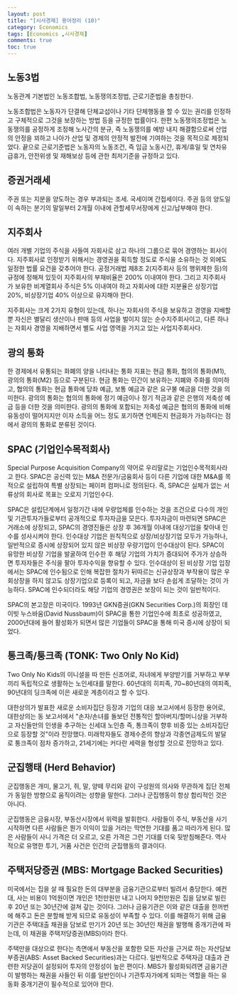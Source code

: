 ```yaml
---
layout: post
title: "[시사경제] 용어정리 (10)"
category: Economics
tags: [Economics ,시사경제]
comments: true
toc: true
---
```

## 노동3법

노동관계 기본법인 노동조합법, 노동쟁의조정법, 근로기준법을 총칭한다.

노동조합법은 노동자가 단결해 단체교섭이나 기타 단체행동을 할 수 있는 권리를 인정하고 구체적으로 그것을 보장하는 방법 등을 규정한 법률이다. 한편 노동쟁의조정법은 노동쟁의를 공정하게 조정해 노사간의 분규, 즉 노동쟁의를 예방 내지 해결함으로써 산업의 안정을 꾀하고 나아가 산업 및 경제의 안정적 발전에 기여하는 것을 목적으로 제정되었다. 끝으로 근로기준법은 노동자의 노동조건, 즉 임금 노동시간, 휴게/휴일 및 연차유급휴가, 안전위생 및 재해보상 등에 관한 최저기준을 규정하고 있다.

## 증권거래세

주권 또는 지분을 양도하는 경우 부과되는 조세. 국세이며 간접세이다. 주권 등의 양도일이 속하는 분기의 말일부터 2개월 이내에 관할세무서장에게 신고/납부해야 한다.

## 지주회사

여러 개별 기업의 주식을 사들여 자회사로 삼고 하나의 그룹으로 묶어 경영하는 회사이다. 지주회사로 인정받기 위해서는 경영권을 획득할 정도로 주식을 소유하는 것 외에도 일정한 법률 요건을 갖추어야 한다. 공정거래법 제8조 2(지주회사 등의 행위제한 등)의 규정에 정해져 있듯이 지주회사의 부채비율은 200% 이내여야 한다. 그리고 지주회사가 보유한 비계열회사 주식은 5% 이내여야 하고 자회사에 대한 지분율은 상장기업 20%, 비상장기업 40% 이상으로 유지해야 한다.

지주회사는 크게 2가지 유형이 있는데, 하나는 자회사의 주식을 보유하고 경영을 지배할 뿐 자신은 별달리 생산이나 판매 등의 사업을 벌이지 않는 순수지주회사이고, 다른 하나는 자회사 경영을 지배하면서 별도 사업 영역을 가지고 있는 사업지주회사다.

## 광의 통화

한 경제에서 유통되는 화폐의 양을 나타내는 통화 지표는 현금 통화, 협의의 통화(M1), 광의의 통화(M2) 등으로 구분된다. 현금 통화는 민간이 보유하는 지폐와 주화를 의미하고, 협의의 통화는 현금 통화에 당좌 예금, 보통 예금과 같은 요구불 예금을 더한 것을 의미한다. 광의의 통화는 협의의 통화에 정기 예금이나 정기 적금과 같은 은행의 저축성 예금 등을 더한 것을 의미한다. 광의의 통화에 포함되는 저축성 예금은 협의의 통화에 비해 유동성이 떨어지지만 이자 소득을 어느 정도 포기하면 언제든지 현금화가 가능하다는 점에서 광의의 통화로 분류된 것이다.

## SPAC (기업인수목적회사)

Special Purpose Acquisition Company의 약어로 우리말로는 기업인수목적회사라고 한다. SPAC은 공신력 있는 M&A 전문가/금융회사 등이 다른 기업에 대한 M&A를 목적으로 설립하여 특별 상장되는 페이퍼 컴퍼니로 정의된다. 즉, SPAC은 실체가 없는 서류상의 회사로 목표는 오로지 기업인수다. 

SPAC은 설립단계에서 일정기간 내에 우량업체를 인수하는 것을 조건으로 다수의 개인 및 기관투자가들로부터 공개적으로 투자자금을 모은다. 투자자금이 마련되면 SPAC은 거래소에 상장되고, SPAC의 경영진들은 상장 후 36개월 이내에 대상기업을 찾아내 인수를 성사시켜야 한다. 인수대상 기업은 원칙적으로 상장/비상장기업 모두가 가능하나, 일반적으로 증시에 상장되어 있지 않은 비상장 우량기업이 인수대상이 된다. SPAC이 유망한 비상장 기업을 발굴하여 인수한 후 해당 기업의 가치가 증대되어 주가가 상승하면 투자자들은 주식을 팔아 투자수익을 향유할 수 있다. 인수대상이 된 비상장 기업 입장에서는 SPAC에 인수됨으로 인해 복잡한 절차가 뒤따르는 신규상장과 부작용이 많은 우회상장을 하지 않고도 상장기업으로 등록이 되고, 자금을 보다 손쉽게 조달하는 것이 가능하다. SPAC에 인수되더라도 해당 기업의 경영권은 보장이 되는 것이 일반적이다.

SPAC의 본고장은 미국이다. 1993년 GKN증권(GKN Securities Corp.)의 회장인 데이빗 누스바움(David Nussbaum)이 SPAC을 통한 기업인수에 최초로 성공하였고, 2000년대에 들어 활성화가 되면서 많은 기업들이 SPAC을 통해 미국 증시에 상장이 되었다.

## 통크족/퉁크족 (TONK: Two Only No Kid)

Two Only No Kids의 이니셜을 따 만든 신조어로, 자녀에게 부양받기를 거부하고 부부끼리 독립적으로 생활하는 노인세대를 말한다. 60년대의 히피족, 70~80년대의 여피족, 90년대의 딩크족에 이은 새로운 계층이라고 할 수 있다.

대한상의가 발표한 새로운 소비자집단 등장과 기업의 대응 보고서에서 등장한 용어로, 대한상의는 동 보고서에서 "손자/손녀를 돌보던 전통적인 할아버지/할머니상을 거부하고 자신들만의 인생을 추구하는 신세대 노인층 즉, 통크족이 향후 비중 있는 소비자집단으로 등장할 것"이라 전망했다. 미래학자들도 경제수준의 향상과 각종연금제도의 발달로 퉁크족이 점차 증가하고, 21세기에는 커다란 세력을 형성할 것으로 전망하고 있다.

## 군집행태 (Herd Behavior)

군집행동은 개미, 물고기, 쥐, 말, 양떼 무리와 같이 구성원의 의사와 무관하게 집단 전체가 동일한 방향으로 움직이려는 성향을 말한다. 그러나 군집행동이 항상 합리적인 것은 아니다.

군집행동은 금융시장, 부동산시장에서 위력을 발휘한다. 사람들이 주식, 부동산을 사기 시작하면 다른 사람들은 뭔가 이익이 있을 거라는 막연한 기대를 품고 따라가게 된다. 많은 사람들이 사니 가격은 더 오르고, 오른 가격은 그런 기대를 더욱 뒷받침해준다. 역사적으로 유명한 투기, 거품 사건은 인간의 군집행동의 결과이다.

## 주택저당증권 (MBS: Mortgage Backed Securities)

미국에서는 집을 살 때 필요한 돈의 대부분을 금융기관으로부터 빌려서 충당한다. 예컨대, 사는 비용이 1억원이면 개인은 1천만원만 내고 나머지 9천만원은 집을 담보로 빌린 후 20년 또는 30년간에 걸쳐 갚는 것이다. 그러나 금융기관은 이와 같은 대출을 한꺼번에 해주고 돈은 분할해 받게 되므로 유동성이 부족할 수 있다. 이를 해결하기 위해 금융기관은 주택대출 채권을 담보로 만기가 20년 또는 30년인 채권을 발행해 중개기관에 파는데, 이 채권을 주택저당증권(MBS)이라 한다.

주택만을 대상으로 한다는 측면에서 부동산을 포함한 모든 자산을 근거로 하는 자산담보부증권(ABS: Asset Backed Securities)과는 다르다. 일반적으로 주택자금 대출과 관련한 저당권이 설정되어 투자의 안정성이 높은 편이다. MBS가 활성화되려면 금융기관이 발행하는 채권을 사들인 뒤 이를 일반인이나 기관투자가에게 되파는 역할을 하는 유동화 중개기관이 필수적으로 있어야 한다.